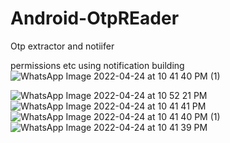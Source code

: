 # Android-OtpREader
Otp extractor and notiifer

permissions etc using notification building
![WhatsApp Image 2022-04-24 at 10 41 40 PM (1)](https://user-images.githubusercontent.com/41942751/171696043-f5c64434-4a15-44cd-86d5-95ee13b338d1.jpeg)

![WhatsApp Image 2022-04-24 at 10 52 21 PM](https://user-images.githubusercontent.com/41942751/171696130-7ee95731-5cae-411a-b18e-1d378a845a76.jpeg)
![WhatsApp Image 2022-04-24 at 10 41 41 PM](https://user-images.githubusercontent.com/41942751/171696147-3b3670fd-b7ca-4920-9d04-d02d510be78e.jpeg)
![WhatsApp Image 2022-04-24 at 10 41 40 PM (1)](https://user-images.githubusercontent.com/41942751/171696172-ee8d5e6d-7eb8-48d3-8bd7-d15625f68feb.jpeg)
![WhatsApp Image 2022-04-24 at 10 41 39 PM](https://user-images.githubusercontent.com/41942751/171696186-7a8603a5-bdec-41dd-b6e0-26b125a7f22f.jpeg)

